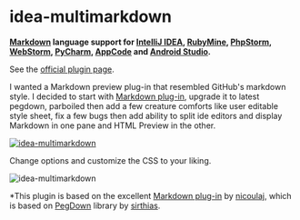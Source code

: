 idea-multimarkdown
==================

**[Markdown](http://daringfireball.net/projects/markdown) language support for [IntelliJ IDEA](http://www.jetbrains.com/idea), [RubyMine](http://www.jetbrains.com/ruby), [PhpStorm](http://www.jetbrains.com/phpstorm), [WebStorm](http://www.jetbrains.com/webstorm), [PyCharm](http://www.jetbrains.com/pycharm), [AppCode](http://www.jetbrains.com/objc) and [Android Studio](http://developer.android.com/sdk/installing/studio.html).**

See the [official plugin page](http://plugins.intellij.net/plugin?id=).

I wanted a Markdown preview plug-in that resembled GitHub's markdown style. I decided to start with [Markdown plug-in](https://github.com/nicoulaj/idea-markdown), upgrade it to latest pegdown, parboiled
then add a few creature comforts like user editable style sheet, fix a few bugs then add ability to split ide editors and display Markdown in one pane and HTML Preview in the other.

[![idea-multimarkdown](https://raw.githubusercontent.com/vsch/idea-multimarkdown/master/assets/images/ScreenShot_preview.png)](http://plugins.intellij.net/plugin?id=7896)

Change options and customize the CSS to your liking.

![idea-multimarkdown](https://raw.githubusercontent.com/vsch/idea-multimarkdown/master/assets/images/ScreenShot_settings.png)


*This plugin is based on the excellent [Markdown plug-in](https://github.com/nicoulaj/idea-markdown) by [nicoulaj](https://github.com/nicoulaj), 
which is based on [PegDown](http://pegdown.org) library by [sirthias](https://github.com/sirthias). 
